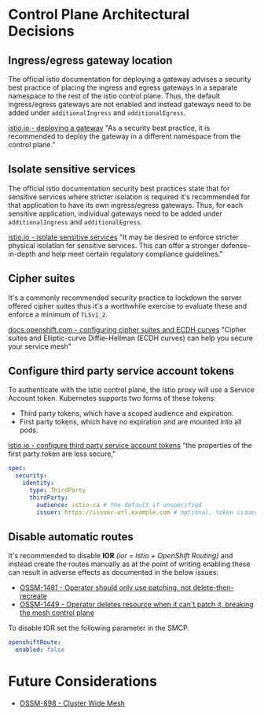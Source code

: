 # Control Plane Architectural Decisions

## Ingress/egress gateway location

The official istio documentation for deploying a gateway advises a security best practice of placing the ingress and egress gateways in a separate namespace to the rest of the istio control plane. Thus, the default ingress/egress gateways are not enabled and instead gateways need to be added under `additionalIngress` and `additionalEgress`.

[istio.io - deploying a gateway](https://istio.io/latest/docs/setup/additional-setup/gateway/#deploying-a-gateway) "As a security best practice, it is recommended to deploy the gateway in a different namespace from the control plane."


## Isolate sensitive services

The official istio documentation security best practices state that for sensitive services where stricter isolation is required it's recommended for that application to have its own ingress/egress gateways. Thus, for each sensitive application, individual gateways need to be added under `additionalIngress` and `additionalEgress`.

[istio.io - isolate sensitive services](https://istio.io/latest/docs/ops/best-practices/security/#isolate-sensitive-services) "It may be desired to enforce stricter physical isolation for sensitive services. This can offer a stronger defense-in-depth and help meet certain regulatory compliance guidelines."

## Cipher suites

It's a commonly recommended security practice to lockdown the server offered cipher suites thus it's a worthwhile exercise to evaluate these and enforce a minimum of `TLSv1_2`.

[docs.openshift.com - configuring cipher suites and ECDH curves](https://docs.openshift.com/container-platform/4.11/service_mesh/v2x/ossm-security.html#ossm-security-cipher_ossm-security) "Cipher suites and Elliptic-curve Diffie–Hellman (ECDH curves) can help you secure your service mesh"

## Configure third party service account tokens

To authenticate with the Istio control plane, the Istio proxy will use a Service Account token. Kubernetes supports two forms of these tokens:

* Third party tokens, which have a scoped audience and expiration.
* First party tokens, which have no expiration and are mounted into all pods.

[istio.io - configure third party service account tokens](https://istio.io/latest/docs/ops/best-practices/security/#configure-third-party-service-account-tokens) "the properties of the first party token are less secure,"

```yaml
spec:
  security:
    identity:
      type: ThirdParty
      thirdParty:
        audience: istio-ca # the default if unspecified
        issuer: https://issuer-url.example.com # optional, token issuer will be used if unspecified
```

## Disable automatic routes

It's recommended to disable **IOR** *(ior = Istio + OpenShift Routing)* and instead create the routes manually as at the point of writing enabling these can result in adverse effects as documented in the below issues:

* [OSSM-1481 - Operator should only use patching, not delete-then-recreate](https://issues.redhat.com/browse/OSSM-1481)
* [OSSM-1449 - Operator deletes resource when it can't patch it, breaking the mesh control plane](https://issues.redhat.com/browse/OSSM-1449)

To disable IOR set the following parameter in the SMCP.
```yaml
openshiftRoute:
  enabled: false
```

# Future Considerations

* [OSSM-898 - Cluster Wide Mesh](https://issues.redhat.com/browse/OSSM-898)

